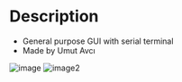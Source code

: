 # Description
* General purpose GUI with serial terminal<br/>
* Made by Umut Avcı

![image](https://github.com/Andfacto/GUI/assets/145367366/05accf2c-3015-4c62-a2ff-8d8a749c1b0c)
![image2](https://github.com/Andfacto/GUI/assets/145367366/20f55531-f1cb-4e82-a95e-5757615e581c)
